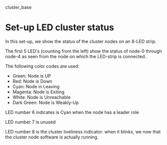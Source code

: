 cluster_base

# Set-up LED cluster status

In this set-up, we show the status of the cluster nodes on an 8-LED strip.

The first 5 LED's (counting from the left) show the status of node-0 through node-4 as seen from the node on which the LED-strip is connected.

The following color codes are used:

- Green:      Node is UP
- Red:        Node is Down
- Cyan:       Node in Leaving
- Magenta:    Node is Exiting
- White:      Node is Unreachable
- Dark Green: Node is Weakly-Up

LED number 6 indicates is Cyan when the node has a leader role

LED number 7 is unused

LED number 8 is the cluster liveliness indicator: when it blinks, we now that the cluster node software is actually running.
